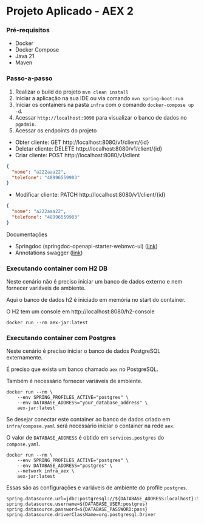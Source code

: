 # Projeto Aplicado - AEX 2

### Pré-requisitos
- Docker
- Docker Compose
- Java 21
- Maven 


### Passo-a-passo
1. Realizar o build do projeto `mvn clean install`
2. Iniciar a aplicação na sua IDE ou via comando `mvn spring-boot:run`
3. Iniciar os containers na pasta `infra` com o comando `docker-compose up -d`. 
4. Acessar `http://localhost:9090` para visualizar o banco de dados no `pgadmin`. 
5. Acessar os endpoints do projeto 

- Obter cliente: GET http://localhost:8080/v1/client/{id}
- Deletar cliente: DELETE http://localhost:8080/v1/client/{id}
- Criar cliente: POST http://localhost:8080/v1/client
``` json
{
  "nome": "a222aaa22",
  "telefone": "48996559903"
}
```

- Modificar cliente: PATCH http://localhost:8080/v1/client/{id}
``` json
{
  "nome": "a222aaa22",
  "telefone": "48996559903"
}
```

Documentações
- Springdoc (springdoc-openapi-starter-webmvc-ui) ([link](https://springdoc.org/#Introduction))
- Annotations swagger ([link](https://github.com/swagger-api/swagger-core/wiki/Swagger-2.X---Annotations#quick-annotation-overview))





### Executando container com H2 DB

Neste cenário não é preciso iniciar um banco de dados externo e nem fornecer variáveis de ambiente.

Aqui o banco de dados h2 é iniciado em memória no start do container.

O H2 tem um console em http://localhost:8080/h2-console

```shell
docker run --rm aex-jar:latest
```


### Executando container com Postgres

Neste cenário é preciso iniciar o banco de dados PostgreSQL externamente.

É preciso que exista um banco chamado `aex` no PostgreSQL.

Também é necessário fornecer variáveis de ambiente.


```shell
docker run --rm \
    --env SPRING_PROFILES_ACTIVE="postgres" \
    --env DATABASE_ADDRESS="your_database_address" \
    aex-jar:latest
```

Se desejar conectar este container ao banco de dados criado em `infra/compose.yaml` será necessário iniciar o container na rede `aex`.

O valor de `DATABASE_ADDRESS` é obtido em `services.postgres` do `compose.yaml`.  

```shell
docker run --rm \
    --env SPRING_PROFILES_ACTIVE="postgres" \
    --env DATABASE_ADDRESS="postgres" \
    --network infra_aex \
    aex-jar:latest
```

Essas são as configurações e variáveis de ambiente do profile `postgres`.
``` properties
spring.datasource.url=jdbc:postgresql://${DATABASE_ADDRESS:localhost}:5432/${DATABASE_NAME:aex}
spring.datasource.username=${DATABASE_USER:postgres}
spring.datasource.password=${DATABASE_PASSWORD:pass}
spring.datasource.driverClassName=org.postgresql.Driver
```
